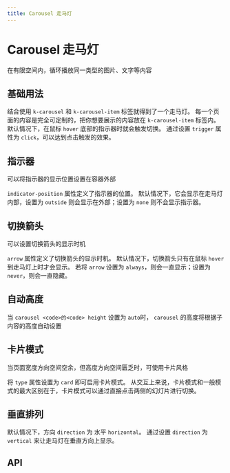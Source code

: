 ```yaml
---
title: Carousel 走马灯
---
```


# Carousel 走马灯

在有限空间内，循环播放同一类型的图片、文字等内容

## 基础用法

结合使用 `k-carousel` 和 `k-carousel-item` 标签就得到了一个走马灯。 每一个页面的内容是完全可定制的，把你想要展示的内容放在 `k-carousel-item` 标签内。 默认情况下，在鼠标 `hover` 底部的指示器时就会触发切换。 通过设置 `trigger` 属性为 `click`，可以达到点击触发的效果。

<preview path="./def.vue" />

## 指示器

可以将指示器的显示位置设置在容器外部

`indicator-position` 属性定义了指示器的位置。 默认情况下，它会显示在走马灯内部，设置为 `outside` 则会显示在外部；设置为 `none` 则不会显示指示器。

<preview path="./indicatorCarousel.vue" />

## 切换箭头

可以设置切换箭头的显示时机

`arrow` 属性定义了切换箭头的显示时机。 默认情况下，切换箭头只有在鼠标 `hover` 到走马灯上时才会显示。 若将 `arrow` 设置为 `always`，则会一直显示；设置为 `never`，则会一直隐藏。

<preview path="./switchCarousel.vue" />

## 自动高度

当 `carousel <code>的<code> height` 设置为 `auto`时， `carousel` 的高度将根据子内容的高度自动设置

<preview path="./automaticAltitude.vue" />

## 卡片模式

当页面宽度方向空间空余，但高度方向空间匮乏时，可使用卡片风格

将 `type` 属性设置为 `card` 即可启用卡片模式。 从交互上来说，卡片模式和一般模式的最大区别在于，卡片模式可以通过直接点击两侧的幻灯片进行切换。

<preview path="./cardModeCarousel.vue" />

## 垂直排列

默认情况下，方向 `direction` 为 水平 `horizontal`。 通过设置 `direction` 为 `vertical` 来让走马灯在垂直方向上显示。

<preview path="./verticalCarousel.vue" />

## API

<API src="./data.json" lang="zh"></API>